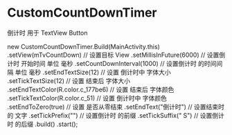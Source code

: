 # CustomCountDownTimer
倒计时  用于 TextView  Button


 new CustomCountDownTimer.Build(MainActivity.this)
                        .setView(mTvCountDown)    // 设置目标 View
                        .setMillisInFuture(6000)    // 设置倒计时 开始时间  单位 毫秒
                        .setCountDownInterval(1000)  // 设置倒计时  的时间间隔  单位 毫秒
                        .setEndTextSize(12)     // 设置 倒计时中 字体大小
                        .setTickTextSize(12)    // 设置 结束后  字体大小
                        .setEndTextColor(R.color.c_177be6)  // 设置 结束后 字体颜色
                        .setTickTextColor(R.color.c_51)   // 设置 倒计时中 字体颜色
                        .setEndToZero(true)     // 设置 是否从零结束
                        .setEndText("倒计时")    // 设置结束时的 文字
                        .setTickPrefix("")  // 设置倒计时 的前缀
                        .setTickSuffix(" S")  // 设置倒计时 的后缀
                        .build()
                        .start();
